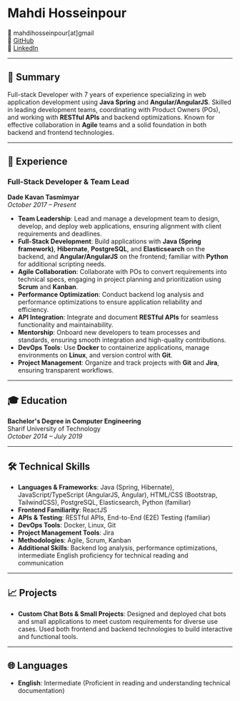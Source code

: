 # Mahdi Hosseinpour

📧 mahdihosseinpour[at]gmail  
🐙 [GitHub](https://github.com/m-hosseinpour)  
🔗 [LinkedIn](https://www.linkedin.com/in/mahdi-hosseinpour-8841b329a/)  

---

## 📝 Summary

Full-stack Developer with 7 years of experience specializing in web application development using **Java Spring** and **Angular/AngularJS**. Skilled in leading development teams, coordinating with Product Owners (POs), and working with **RESTful APIs** and backend optimizations. Known for effective collaboration in **Agile** teams and a solid foundation in both backend and frontend technologies.

---

## 💼 Experience

### **Full-Stack Developer & Team Lead**  
**Dade Kavan Tasmimyar**  
*October 2017 – Present*

- **Team Leadership**: Lead and manage a development team to design, develop, and deploy web applications, ensuring alignment with client requirements and deadlines.
- **Full-Stack Development**: Build applications with **Java (Spring framework)**, **Hibernate**, **PostgreSQL**, and **Elasticsearch** on the backend, and **Angular/AngularJS** on the frontend; familiar with **Python** for additional scripting needs.
- **Agile Collaboration**: Collaborate with POs to convert requirements into technical specs, engaging in project planning and prioritization using **Scrum** and **Kanban**.
- **Performance Optimization**: Conduct backend log analysis and performance optimizations to ensure application reliability and efficiency.
- **API Integration**: Integrate and document **RESTful APIs** for seamless functionality and maintainability.
- **Mentorship**: Onboard new developers to team processes and standards, ensuring smooth integration and high-quality contributions.
- **DevOps Tools**: Use **Docker** to containerize applications, manage environments on **Linux**, and version control with **Git**.
- **Project Management**: Organize and track projects with **Git** and **Jira**, ensuring transparent workflows.

---

## 🎓 Education

**Bachelor's Degree in Computer Engineering**  
Sharif University of Technology  
*October 2014 – July 2019*

---

## 🛠️ Technical Skills

- **Languages & Frameworks**: Java (Spring, Hibernate), JavaScript/TypeScript (AngularJS, Angular), HTML/CSS (Bootstrap, TailwindCSS), PostgreSQL, Elasticsearch, Python (familiar)
- **Frontend Familiarity**: ReactJS
- **APIs & Testing**: RESTful APIs, End-to-End (E2E) Testing (familiar)
- **DevOps Tools**: Docker, Linux, Git
- **Project Management Tools**: Jira
- **Methodologies**: Agile, Scrum, Kanban
- **Additional Skills**: Backend log analysis, performance optimizations, intermediate English proficiency for technical reading and communication

---

## 📈 Projects

- **Custom Chat Bots & Small Projects**: Designed and deployed chat bots and small applications to meet custom requirements for diverse use cases. Used both frontend and backend technologies to build interactive and functional tools.

---

## 🌐 Languages

- **English**: Intermediate (Proficient in reading and understanding technical documentation)
